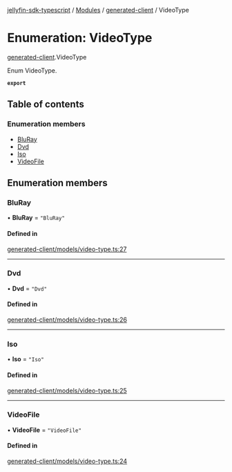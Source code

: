 [jellyfin-sdk-typescript](../README.md) / [Modules](../modules.md) / [generated-client](../modules/generated_client.md) / VideoType

# Enumeration: VideoType

[generated-client](../modules/generated_client.md).VideoType

Enum VideoType.

**`export`**

## Table of contents

### Enumeration members

- [BluRay](generated_client.VideoType.md#bluray)
- [Dvd](generated_client.VideoType.md#dvd)
- [Iso](generated_client.VideoType.md#iso)
- [VideoFile](generated_client.VideoType.md#videofile)

## Enumeration members

### BluRay

• **BluRay** = `"BluRay"`

#### Defined in

[generated-client/models/video-type.ts:27](https://github.com/thornbill/jellyfin-sdk-typescript/blob/350a9a5/src/generated-client/models/video-type.ts#L27)

___

### Dvd

• **Dvd** = `"Dvd"`

#### Defined in

[generated-client/models/video-type.ts:26](https://github.com/thornbill/jellyfin-sdk-typescript/blob/350a9a5/src/generated-client/models/video-type.ts#L26)

___

### Iso

• **Iso** = `"Iso"`

#### Defined in

[generated-client/models/video-type.ts:25](https://github.com/thornbill/jellyfin-sdk-typescript/blob/350a9a5/src/generated-client/models/video-type.ts#L25)

___

### VideoFile

• **VideoFile** = `"VideoFile"`

#### Defined in

[generated-client/models/video-type.ts:24](https://github.com/thornbill/jellyfin-sdk-typescript/blob/350a9a5/src/generated-client/models/video-type.ts#L24)
